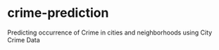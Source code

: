 # crime-prediction
Predicting occurrence of Crime in cities and neighborhoods using City Crime Data 
